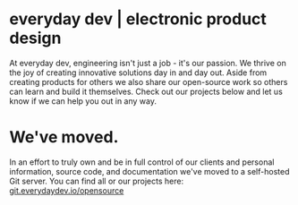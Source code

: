 # everyday dev | electronic product design
At everyday dev, engineering isn't just a job - it's our passion. We thrive on the joy of creating innovative solutions day in and day out. Aside from creating products for others we also share our open-source work so others can learn and build it themselves. Check out our projects below and let us know if we can help you out in any way.

# We've moved. 
In an effort to truly own and be in full control of our clients and personal information, source code, and documentation we've moved to a self-hosted Git server. You can find all or our projects here: [git.everydaydev.io/opensource](https://git.everydaydev.io/opensource)
